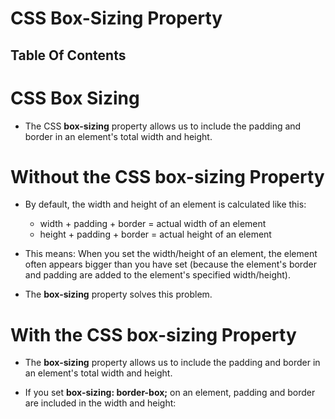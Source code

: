 # CSS Box-Sizing Property

## Table Of Contents

# CSS Box Sizing
* The CSS __box-sizing__ property allows us to include the padding and border in an element's total width and height.

# Without the CSS box-sizing Property
* By default, the width and height of an element is calculated like this:
    - width + padding + border = actual width of an element
    - height + padding + border = actual height of an element

* This means: When you set the width/height of an element, the element often appears bigger than you have set (because the element's border and padding are added to the element's specified width/height).

* The __box-sizing__ property solves this problem.

# With the CSS box-sizing Property
* The __box-sizing__ property allows us to include the padding and border in an element's total width and height.

* If you set __box-sizing: border-box;__ on an element, padding and border are included in the width and height: